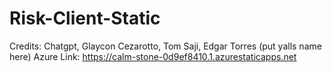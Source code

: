 # Risk-Client-Static
Credits: Chatgpt, Glaycon Cezarotto, Tom Saji, Edgar Torres (put yalls name here)
Azure Link: https://calm-stone-0d9ef8410.1.azurestaticapps.net
